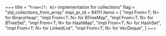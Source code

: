 +++
title = "`From<[T; N]>` implementation for collections"
flag = "std_collections_from_array"
impl_pr_id = 84111
items = [
    "impl From<T; N> for BinaryHeap<T>",
    "impl From<T; N> for BTreeMap<T>",
    "impl From<T; N> for BTreeSet<T>",
    "impl From<T; N> for HashMap<T>",
    "impl From<T; N> for HashSet<T>",
    "impl From<T; N> for LinkedList<T>",
    "impl From<T; N> for VecDeque<T>",
]
+++
